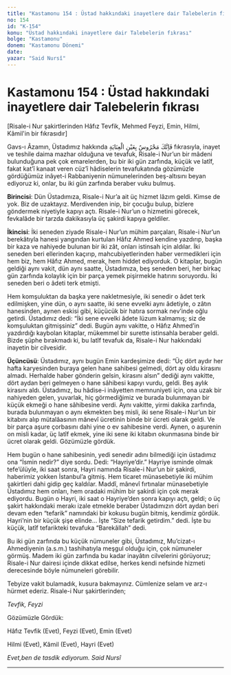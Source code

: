 ```yaml
---
title: "Kastamonu 154 : Üstad hakkındaki inayetlere dair Talebelerin fıkrası"
no: 154
id: "K-154"
konu: "Üstad hakkındaki inayetlere dair Talebelerin fıkrası"
bolge: "Kastamonu"
donem: "Kastamonu Dönemi"
date: 
yazar: "Said Nursî"
---
```


# Kastamonu 154 : Üstad hakkındaki inayetlere dair Talebelerin fıkrası

<p class="takdim">[Risale-i Nur şakirtlerinden Hâfız Tevfik, Mehmed Feyzi, Emin, Hilmi, Kâmil'in bir fıkrasıdır]</p>

Gavs-ı Âzamın, Üstadımız hakkında <span class="arabic" dir="rtl" title="Meal: “Muhakkak ki sen inayet gözüyle gözetilip korunmaktasın.”">فَاِنَّكَ مَحْرُوسٌ بِعَيْنِ الْعِنَايَةِ</span> fıkrasıyla, inayet ve teshile daima mazhar olduğuna ve tevafuk, Risale-i Nur’un bir mâdeni bulunduğuna pek çok emarelerden, bu bir iki gün zarfında, küçük ve latîf, fakat kat’î kanaat veren cüz’î hâdiselerin tevafukatında gözümüzle gördüğümüz inâyet-i Rabbaniyenin nümunelerinden beş-altısını beyan ediyoruz ki, onlar, bu iki gün zarfında beraber vuku bulmuş.

**Birincisi**: Dün Üstadımıza, Risale-i Nur’a ait üç hizmet lâzım geldi. Kimse de yok. Biz de uzaktayız. Merdivenden inip, bir çocuğu bulup, bizlere göndermek niyetiyle kapıyı açtı. Risale-i Nur’un o hizmetini görecek, fevkalâde bir tarzda dakikasıyla üç şakirdi kapıya geldiler.

**İkincisi**: İki seneden ziyade Risale-i Nur’un mühim parçaları, Risale-i Nur’un berekâtıyla hanesi yangından kurtulan Hâfız Ahmed kendine yazdırıp, başka bir kaza ve nahiyede bulunan bir iki zât, onları istinsah için aldılar. İki seneden beri ellerinden kaçırıp, mahcubiyetlerinden haber vermedikleri için hem biz, hem Hâfız Ahmed, merak, hem hiddet ediyorduk. O kitaplar, bugün geldiği aynı vakit, dün aynı saatte, Üstadımıza, beş seneden beri, her birkaç gün zarfında kolaylık için bir parça yemek pişirmekle hatırını soruyordu. İki seneden beri o âdeti terk etmişti.

Hem komşuluktan da başka yere nakletmesiyle, iki senedir o âdet terk edilmişken, yine dün, o aynı saatte, iki sene evvelki aynı âdetiyle, o zâtın hanesinden, aynen eskisi gibi, küçücük bir hatıra sormak nev’inde oğlu getirdi. Üstadımız dedi: “İki sene evvelki âdete lüzum kalmamış; siz de komşuluktan gitmişsiniz” dedi. Bugün aynı vakitte, o Hâfız Ahmed’in yazdırdığı kaybolan kitaplar, mükemmel bir surette istinsahla beraber geldi. Bizde şüphe bırakmadı ki, bu latîf tevafuk da, Risale-i Nur hakkındaki inayetin bir cilvesidir.

**Üçüncüsü**: Üstadımız, aynı bugün Emin kardeşimize dedi: “Üç dört aydır her hafta karyesinden buraya gelen hane sahibesi gelmedi, dört ay oldu kirasını almadı. Herhalde haber gönderin gelsin, kirasını alsın” dediği aynı vakitte, dört aydan beri gelmeyen o hane sâhibesi kapıyı vurdu, geldi. Beş aylık kirasını aldı. Üstadımız, bu hâdise-i inâyetten memnuniyeti için, ona uzak bir nahiyeden gelen, yuvarlak, hiç görmediğimiz ve burada bulunmayan bir küçük ekmeği o hane sâhibesine verdi. Aynı vakitte, yirmi dakika zarfında, burada bulunmayan o aynı ekmekten beş misli, iki sene Risale-i Nur’un bir kitabını alıp mütalâasının mânevî ücretinin binde bir ücreti olarak geldi. Ve bir parça aşure çorbasını dahi yine o ev sahibesine verdi. Aynen, o aşurenin on misli kadar, üç latîf ekmek, yine iki sene iki kitabın okunmasına binde bir ücret olarak geldi. Gözümüzle gördük.

Hem bugün o hane sahibesinin, yedi senedir adını bilmediği için üstadımız ona “İsmin nedir?” diye sordu. Dedi: “Hayriye’dir.” Hayriye isminde olmak tefe’ülüyle, iki saat sonra, Hayri namında Risale-i Nur’un bir şakirdi, haberimiz yokken İstanbul’a gitmiş. Hem ticaret münasebetiyle iki mühim şakirtleri dahi gidip geç kaldılar. Maddî, mânevî fırtınalar münasebetiyle Üstadımız hem onları, hem oradaki mühim bir şakirdi için çok merak ediyordu. Bugün o Hayri, iki saat o Hayriye’den sonra kapıyı açtı, geldi; o üç şakirt hakkındaki merakı izale etmekle beraber Üstadımızın dört aydan beri devam eden “tefarik” namındaki bir kokusu bugün bitmiş, kendimiz gördük. Hayri’nin bir küçük şişe elinde... İşte “Size tefarik getirdim.” dedi. İşte bu küçük, latîf tefarikteki tevafuka “Barekâllah” dedi.

Bu iki gün zarfında bu küçük nümuneler gibi, Üstadımız, Mu’cizat-ı Ahmediyenin (a.s.m.) tashihatıyla meşgul olduğu için, çok nümuneler görmüş. Madem iki gün zarfında bu kadar inayâtın cilvelerini görüyoruz; Risale-i Nur dairesi içinde dikkat edilse, herkes kendi nefsinde hizmeti derecesinde böyle nümuneleri görebilir.

Tebyize vakit bulamadık, kusura bakmayınız. Cümlenize selam ve arz-ı hürmet ederiz. Risale-i Nur şakirtlerinden;

*Tevfik, Feyzi*

Gözümüzle Gördük:

Hâfız Tevfik (Evet), Feyzi (Evet), Emin (Evet)

Hilmi (Evet), Kâmil (Evet), Hayri (Evet)

*Evet,ben de tasdik ediyorum.*
*Said Nursî*

***

